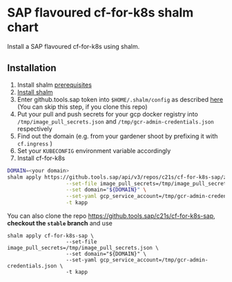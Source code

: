 # SAP flavoured cf-for-k8s shalm chart

Install a SAP flavoured cf-for-k8s using shalm.

## Installation

1. Install shalm [prerequisites](https://github.com/kramerul/shalm/blob/master/README.md#prerequisite)
2. [Install shalm](https://github.com/kramerul/shalm/blob/master/README.md#install-binary)
3. Enter github.tools.sap token into `$HOME/.shalm/config` as described [here](https://github.com/kramerul/shalm/blob/master/README.md#download-credentials) (You can skip this step, if you clone this repo)
4. Put your pull and push secrets for your gcp docker registry into `/tmp/image_pull_secrets.json` and `/tmp/gcr-admin-credentials.json` respectively
5. Find out the domain (e.g. from your gardener shoot by prefixing it with `cf.ingress` )
6. Set your `KUBECONFIG` environment variable accordingly
7. Install cf-for-k8s

```bash
DOMAIN=<your domain>
shalm apply https://github.tools.sap/api/v3/repos/c21s/cf-for-k8s-sap/zipball/stable \
                   --set-file image_pull_secrets=/tmp/image_pull_secrets.json \
                   --set domain="${DOMAIN}" \
                   --set-yaml gcp_service_account=/tmp/gcr-admin-credentials.json \
                   -t kapp
```

You can also clone the repo https://github.tools.sap/c21s/cf-for-k8s-sap, **checkout the `stable` branch** and use

```
shalm apply cf-for-k8s-sap \
                   --set-file image_pull_secrets=/tmp/image_pull_secrets.json \
                   --set domain="${DOMAIN}" \
                   --set-yaml gcp_service_account=/tmp/gcr-admin-credentials.json \
                   -t kapp
```
